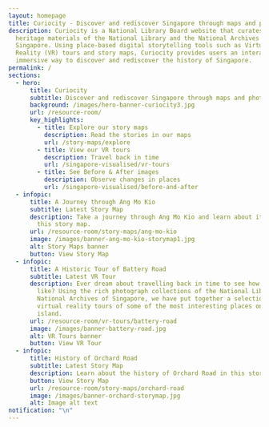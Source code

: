```yaml
---
layout: homepage
title: Curiocity - Discover and rediscover Singapore through maps and photographs
description: Curiocity is a National Library Board website that curates the
  heritage materials of the National Library and the National Archives of
  Singapore. Using place-based digital storytelling tools such as Virtual
  Reality (VR) tours and story maps, Curiocity provides users an interactive and
  immersive way to discover and rediscover the history of Singapore.
permalink: /
sections:
  - hero:
      title: Curiocity
      subtitle: Discover and rediscover Singapore through maps and photographs
      background: /images/hero-banner-curiocity3.jpg
      url: /resource-room/
      key_highlights:
        - title: Explore our story maps
          description: Read the stories in our maps
          url: /story-maps/explore
        - title: View our VR tours
          description: Travel back in time
          url: /singapore-visualised/vr-tours
        - title: See Before & After images
          description: Observe changes in places
          url: /singapore-visualised/before-and-after
  - infopic:
      title: A Journey through Ang Mo Kio
      subtitle: Latest Story Map
      description: Take a journey through Ang Mo Kio and learn about its history in
        this story map.
      url: /resource-room/story-maps/ang-mo-kio
      image: /images/banner-ang-mo-kio-storymap1.jpg
      alt: Story Maps banner
      button: View Story Map
  - infopic:
      title: A Historic Tour of Battery Road
      subtitle: Latest VR Tour
      description: Ever dream about travelling back in time to see how Singapore was
        like? Using the rich photograph collections of the National Library and
        National Archives of Singapore, we have put together a selection of
        virtual reality tours of some of the most interesting places on the
        island.
      url: /resource-room/vr-tours/battery-road
      image: /images/banner-battery-road.jpg
      alt: VR Tours banner
      button: View VR Tour
  - infopic:
      title: History of Orchard Road
      subtitle: Latest Story Map
      description: Learn about the history of Orchard Road in this story map.
      button: View Story Map
      url: /resource-room/story-maps/orchard-road
      image: /images/banner-orchard-storymap.jpg
      alt: Image alt text
notification: "\n"
---
```

